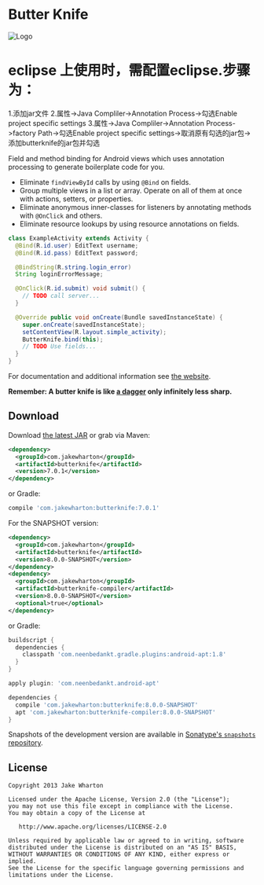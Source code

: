 Butter Knife
============

![Logo](website/static/logo.png)

# eclipse 上使用时，需配置eclipse.步骤为：
1.添加jar文件 
2.属性->Java Compliler->Annotation Process->勾选Enable project specific settings 
3.属性->Java Compliler->Annotation Process->factory Path->勾选Enable project specific settings->取消原有勾选的jar包->添加butterknife的jar包并勾选


Field and method binding for Android views which uses annotation processing to generate boilerplate
code for you.

 * Eliminate `findViewById` calls by using `@Bind` on fields.
 * Group multiple views in a list or array. Operate on all of them at once with actions,
   setters, or properties.
 * Eliminate anonymous inner-classes for listeners by annotating methods with `@OnClick` and others.
 * Eliminate resource lookups by using resource annotations on fields.

```java
class ExampleActivity extends Activity {
  @Bind(R.id.user) EditText username;
  @Bind(R.id.pass) EditText password;

  @BindString(R.string.login_error)
  String loginErrorMessage;

  @OnClick(R.id.submit) void submit() {
    // TODO call server...
  }

  @Override public void onCreate(Bundle savedInstanceState) {
    super.onCreate(savedInstanceState);
    setContentView(R.layout.simple_activity);
    ButterKnife.bind(this);
    // TODO Use fields...
  }
}
```

For documentation and additional information see [the website][3].

__Remember: A butter knife is like [a dagger][1] only infinitely less sharp.__



Download
--------

Download [the latest JAR][2] or grab via Maven:
```xml
<dependency>
  <groupId>com.jakewharton</groupId>
  <artifactId>butterknife</artifactId>
  <version>7.0.1</version>
</dependency>
```
or Gradle:
```groovy
compile 'com.jakewharton:butterknife:7.0.1'
```

For the SNAPSHOT version:
```xml
<dependency>
  <groupId>com.jakewharton</groupId>
  <artifactId>butterknife</artifactId>
  <version>8.0.0-SNAPSHOT</version>
</dependency>
<dependency>
  <groupId>com.jakewharton</groupId>
  <artifactId>butterknife-compiler</artifactId>
  <version>8.0.0-SNAPSHOT</version>
  <optional>true</optional>
</dependency>
```
or Gradle:
```groovy
buildscript {
  dependencies {
    classpath 'com.neenbedankt.gradle.plugins:android-apt:1.8'
  }
}

apply plugin: 'com.neenbedankt.android-apt'

dependencies {
  compile 'com.jakewharton:butterknife:8.0.0-SNAPSHOT'
  apt 'com.jakewharton:butterknife-compiler:8.0.0-SNAPSHOT'
}
```

Snapshots of the development version are available in [Sonatype's `snapshots` repository][snap].


License
-------

    Copyright 2013 Jake Wharton

    Licensed under the Apache License, Version 2.0 (the "License");
    you may not use this file except in compliance with the License.
    You may obtain a copy of the License at

       http://www.apache.org/licenses/LICENSE-2.0

    Unless required by applicable law or agreed to in writing, software
    distributed under the License is distributed on an "AS IS" BASIS,
    WITHOUT WARRANTIES OR CONDITIONS OF ANY KIND, either express or implied.
    See the License for the specific language governing permissions and
    limitations under the License.



 [1]: http://square.github.com/dagger/
 [2]: https://search.maven.org/remote_content?g=com.jakewharton&a=butterknife&v=LATEST
 [3]: http://jakewharton.github.com/butterknife/
 [snap]: https://oss.sonatype.org/content/repositories/snapshots/
